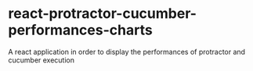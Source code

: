 # react-protractor-cucumber-performances-charts

A react application in order to display the performances of protractor and cucumber execution
